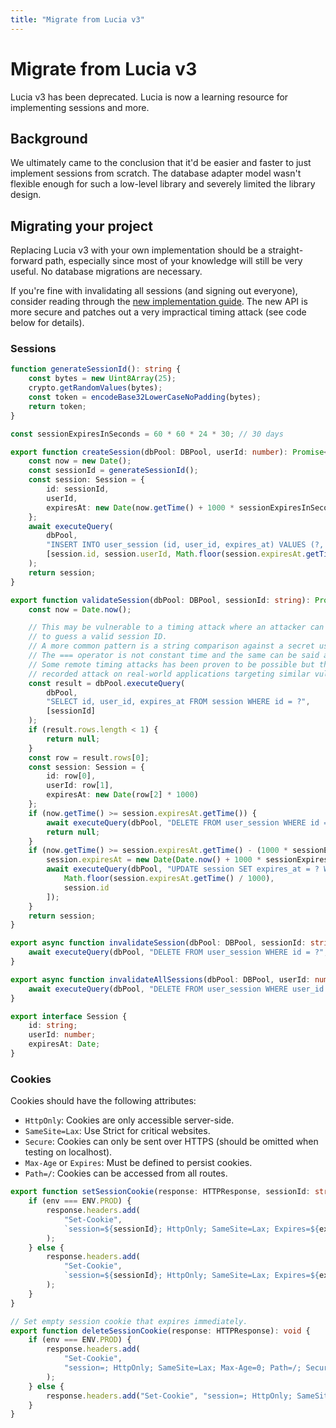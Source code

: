 ```yaml
---
title: "Migrate from Lucia v3"
---
```


# Migrate from Lucia v3

Lucia v3 has been deprecated. Lucia is now a learning resource for implementing sessions and more.

## Background

We ultimately came to the conclusion that it'd be easier and faster to just implement sessions from scratch. The database adapter model wasn't flexible enough for such a low-level library and severely limited the library design.

## Migrating your project

Replacing Lucia v3 with your own implementation should be a straight-forward path, especially since most of your knowledge will still be very useful. No database migrations are necessary.

If you're fine with invalidating all sessions (and signing out everyone), consider reading through the [new implementation guide](/sessions/basic). The new API is more secure and patches out a very impractical timing attack (see code below for details).

### Sessions

```ts
function generateSessionId(): string {
	const bytes = new Uint8Array(25);
	crypto.getRandomValues(bytes);
	const token = encodeBase32LowerCaseNoPadding(bytes);
	return token;
}

const sessionExpiresInSeconds = 60 * 60 * 24 * 30; // 30 days

export function createSession(dbPool: DBPool, userId: number): Promise<Session> {
	const now = new Date();
	const sessionId = generateSessionId();
	const session: Session = {
		id: sessionId,
		userId,
		expiresAt: new Date(now.getTime() + 1000 * sessionExpiresInSeconds)
	};
	await executeQuery(
		dbPool,
		"INSERT INTO user_session (id, user_id, expires_at) VALUES (?, ?, ?)",
		[session.id, session.userId, Math.floor(session.expiresAt.getTime() / 1000)]
	);
	return session;
}

export function validateSession(dbPool: DBPool, sessionId: string): Promise<Session | null> {
	const now = Date.now();

	// This may be vulnerable to a timing attack where an attacker can measure the response times
	// to guess a valid session ID.
	// A more common pattern is a string comparison against a secret using the === operator.
	// The === operator is not constant time and the same can be said about SQL = operators.
	// Some remote timing attacks has been proven to be possible but there hasn't been a successful
	// recorded attack on real-world applications targeting similar vulnerabilities.
	const result = dbPool.executeQuery(
		dbPool,
		"SELECT id, user_id, expires_at FROM session WHERE id = ?",
		[sessionId]
	);
	if (result.rows.length < 1) {
		return null;
	}
	const row = result.rows[0];
	const session: Session = {
		id: row[0],
		userId: row[1],
		expiresAt: new Date(row[2] * 1000)
	};
	if (now.getTime() >= session.expiresAt.getTime()) {
		await executeQuery(dbPool, "DELETE FROM user_session WHERE id = ?", [session.id]);
		return null;
	}
	if (now.getTime() >= session.expiresAt.getTime() - (1000 * sessionExpiresInSeconds) / 2) {
		session.expiresAt = new Date(Date.now() + 1000 * sessionExpiresInSeconds);
		await executeQuery(dbPool, "UPDATE session SET expires_at = ? WHERE id = ?", [
			Math.floor(session.expiresAt.getTime() / 1000),
			session.id
		]);
	}
	return session;
}

export async function invalidateSession(dbPool: DBPool, sessionId: string): Promise<void> {
	await executeQuery(dbPool, "DELETE FROM user_session WHERE id = ?", [sessionId]);
}

export async function invalidateAllSessions(dbPool: DBPool, userId: number): Promise<void> {
	await executeQuery(dbPool, "DELETE FROM user_session WHERE user_id = ?", [userId]);
}

export interface Session {
	id: string;
	userId: number;
	expiresAt: Date;
}
```

### Cookies

Cookies should have the following attributes:

- `HttpOnly`: Cookies are only accessible server-side.
- `SameSite=Lax`: Use Strict for critical websites.
- `Secure`: Cookies can only be sent over HTTPS (should be omitted when testing on localhost).
- `Max-Age` or `Expires`: Must be defined to persist cookies.
- `Path=/`: Cookies can be accessed from all routes.

```ts
export function setSessionCookie(response: HTTPResponse, sessionId: string, expiresAt: Date): void {
	if (env === ENV.PROD) {
		response.headers.add(
			"Set-Cookie",
			`session=${sessionId}; HttpOnly; SameSite=Lax; Expires=${expiresAt.toUTCString()}; Path=/; Secure;`
		);
	} else {
		response.headers.add(
			"Set-Cookie",
			`session=${sessionId}; HttpOnly; SameSite=Lax; Expires=${expiresAt.toUTCString()}; Path=/`
		);
	}
}

// Set empty session cookie that expires immediately.
export function deleteSessionCookie(response: HTTPResponse): void {
	if (env === ENV.PROD) {
		response.headers.add(
			"Set-Cookie",
			"session=; HttpOnly; SameSite=Lax; Max-Age=0; Path=/; Secure;"
		);
	} else {
		response.headers.add("Set-Cookie", "session=; HttpOnly; SameSite=Lax; Max-Age=0; Path=/");
	}
}
```
